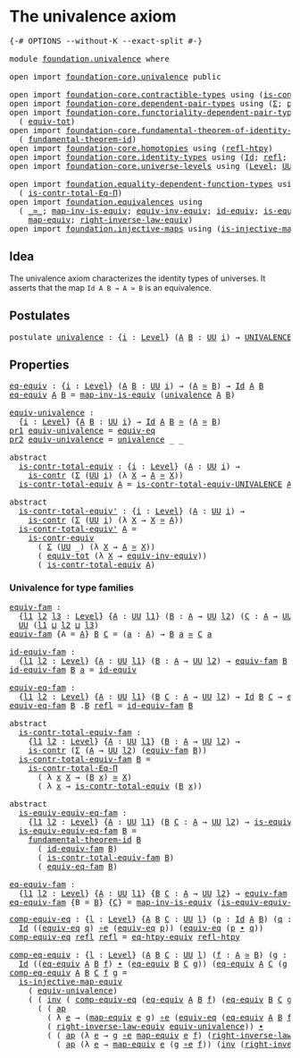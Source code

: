 # The univalence axiom

<pre class="Agda"><a id="33" class="Symbol">{-#</a> <a id="37" class="Keyword">OPTIONS</a> <a id="45" class="Pragma">--without-K</a> <a id="57" class="Pragma">--exact-split</a> <a id="71" class="Symbol">#-}</a>

<a id="76" class="Keyword">module</a> <a id="83" href="foundation.univalence.html" class="Module">foundation.univalence</a> <a id="105" class="Keyword">where</a>

<a id="112" class="Keyword">open</a> <a id="117" class="Keyword">import</a> <a id="124" href="foundation-core.univalence.html" class="Module">foundation-core.univalence</a> <a id="151" class="Keyword">public</a>

<a id="159" class="Keyword">open</a> <a id="164" class="Keyword">import</a> <a id="171" href="foundation-core.contractible-types.html" class="Module">foundation-core.contractible-types</a> <a id="206" class="Keyword">using</a> <a id="212" class="Symbol">(</a><a id="213" href="foundation-core.contractible-types.html#992" class="Function">is-contr</a><a id="221" class="Symbol">;</a> <a id="223" href="foundation-core.contractible-types.html#3297" class="Function">is-contr-equiv</a><a id="237" class="Symbol">)</a>
<a id="239" class="Keyword">open</a> <a id="244" class="Keyword">import</a> <a id="251" href="foundation-core.dependent-pair-types.html" class="Module">foundation-core.dependent-pair-types</a> <a id="288" class="Keyword">using</a> <a id="294" class="Symbol">(</a><a id="295" href="foundation-core.dependent-pair-types.html#502" class="Record">Σ</a><a id="296" class="Symbol">;</a> <a id="298" href="foundation-core.dependent-pair-types.html#575" class="InductiveConstructor">pair</a><a id="302" class="Symbol">;</a> <a id="304" href="foundation-core.dependent-pair-types.html#592" class="Field">pr1</a><a id="307" class="Symbol">;</a> <a id="309" href="foundation-core.dependent-pair-types.html#604" class="Field">pr2</a><a id="312" class="Symbol">)</a>
<a id="314" class="Keyword">open</a> <a id="319" class="Keyword">import</a> <a id="326" href="foundation-core.functoriality-dependent-pair-types.html" class="Module">foundation-core.functoriality-dependent-pair-types</a> <a id="377" class="Keyword">using</a>
  <a id="385" class="Symbol">(</a> <a id="387" href="foundation-core.functoriality-dependent-pair-types.html#6804" class="Function">equiv-tot</a><a id="396" class="Symbol">)</a>
<a id="398" class="Keyword">open</a> <a id="403" class="Keyword">import</a> <a id="410" href="foundation-core.fundamental-theorem-of-identity-types.html" class="Module">foundation-core.fundamental-theorem-of-identity-types</a> <a id="464" class="Keyword">using</a>
  <a id="472" class="Symbol">(</a> <a id="474" href="foundation-core.fundamental-theorem-of-identity-types.html#1888" class="Function">fundamental-theorem-id</a><a id="496" class="Symbol">)</a>
<a id="498" class="Keyword">open</a> <a id="503" class="Keyword">import</a> <a id="510" href="foundation-core.homotopies.html" class="Module">foundation-core.homotopies</a> <a id="537" class="Keyword">using</a> <a id="543" class="Symbol">(</a><a id="544" href="foundation-core.homotopies.html#710" class="Function">refl-htpy</a><a id="553" class="Symbol">)</a>
<a id="555" class="Keyword">open</a> <a id="560" class="Keyword">import</a> <a id="567" href="foundation-core.identity-types.html" class="Module">foundation-core.identity-types</a> <a id="598" class="Keyword">using</a> <a id="604" class="Symbol">(</a><a id="605" href="foundation-core.identity-types.html#641" class="Datatype">Id</a><a id="607" class="Symbol">;</a> <a id="609" href="foundation-core.identity-types.html#694" class="InductiveConstructor">refl</a><a id="613" class="Symbol">;</a> <a id="615" href="foundation-core.identity-types.html#1239" class="Function Operator">_∙_</a><a id="618" class="Symbol">;</a> <a id="620" href="foundation-core.identity-types.html#1552" class="Function">inv</a><a id="623" class="Symbol">;</a> <a id="625" href="foundation-core.identity-types.html#2853" class="Function">ap</a><a id="627" class="Symbol">)</a>
<a id="629" class="Keyword">open</a> <a id="634" class="Keyword">import</a> <a id="641" href="foundation-core.universe-levels.html" class="Module">foundation-core.universe-levels</a> <a id="673" class="Keyword">using</a> <a id="679" class="Symbol">(</a><a id="680" href="Agda.Primitive.html#597" class="Postulate">Level</a><a id="685" class="Symbol">;</a> <a id="687" href="foundation-core.universe-levels.html#222" class="Primitive">UU</a><a id="689" class="Symbol">;</a> <a id="691" href="Agda.Primitive.html#810" class="Primitive Operator">_⊔_</a><a id="694" class="Symbol">)</a>

<a id="697" class="Keyword">open</a> <a id="702" class="Keyword">import</a> <a id="709" href="foundation.equality-dependent-function-types.html" class="Module">foundation.equality-dependent-function-types</a> <a id="754" class="Keyword">using</a>
  <a id="762" class="Symbol">(</a> <a id="764" href="foundation.equality-dependent-function-types.html#1038" class="Function">is-contr-total-Eq-Π</a><a id="783" class="Symbol">)</a>
<a id="785" class="Keyword">open</a> <a id="790" class="Keyword">import</a> <a id="797" href="foundation.equivalences.html" class="Module">foundation.equivalences</a> <a id="821" class="Keyword">using</a>
  <a id="829" class="Symbol">(</a> <a id="831" href="foundation-core.equivalences.html#1607" class="Function Operator">_≃_</a><a id="834" class="Symbol">;</a> <a id="836" href="foundation-core.equivalences.html#4173" class="Function">map-inv-is-equiv</a><a id="852" class="Symbol">;</a> <a id="854" href="foundation.equivalences.html#16010" class="Function">equiv-inv-equiv</a><a id="869" class="Symbol">;</a> <a id="871" href="foundation-core.equivalences.html#2480" class="Function">id-equiv</a><a id="879" class="Symbol">;</a> <a id="881" href="foundation-core.equivalences.html#1542" class="Function">is-equiv</a><a id="889" class="Symbol">;</a> <a id="891" href="foundation-core.equivalences.html#7855" class="Function Operator">_∘e_</a><a id="895" class="Symbol">;</a> <a id="897" href="foundation.equivalences.html#13491" class="Function">eq-htpy-equiv</a><a id="910" class="Symbol">;</a>
    <a id="916" href="foundation-core.equivalences.html#1807" class="Function">map-equiv</a><a id="925" class="Symbol">;</a> <a id="927" href="foundation.equivalences.html#15445" class="Function">right-inverse-law-equiv</a><a id="950" class="Symbol">)</a>
<a id="952" class="Keyword">open</a> <a id="957" class="Keyword">import</a> <a id="964" href="foundation.injective-maps.html" class="Module">foundation.injective-maps</a> <a id="990" class="Keyword">using</a> <a id="996" class="Symbol">(</a><a id="997" href="foundation.injective-maps.html#3001" class="Function">is-injective-map-equiv</a><a id="1019" class="Symbol">)</a>
</pre>
## Idea

The univalence axiom characterizes the identity types of universes. It asserts that the map `Id A B → A ≃ B` is an equivalence.

## Postulates

<pre class="Agda"><a id="1187" class="Keyword">postulate</a> <a id="univalence"></a><a id="1197" href="foundation.univalence.html#1197" class="Postulate">univalence</a> <a id="1208" class="Symbol">:</a> <a id="1210" class="Symbol">{</a><a id="1211" href="foundation.univalence.html#1211" class="Bound">i</a> <a id="1213" class="Symbol">:</a> <a id="1215" href="Agda.Primitive.html#597" class="Postulate">Level</a><a id="1220" class="Symbol">}</a> <a id="1222" class="Symbol">(</a><a id="1223" href="foundation.univalence.html#1223" class="Bound">A</a> <a id="1225" href="foundation.univalence.html#1225" class="Bound">B</a> <a id="1227" class="Symbol">:</a> <a id="1229" href="foundation-core.universe-levels.html#222" class="Primitive">UU</a> <a id="1232" href="foundation.univalence.html#1211" class="Bound">i</a><a id="1233" class="Symbol">)</a> <a id="1235" class="Symbol">→</a> <a id="1237" href="foundation-core.univalence.html#920" class="Function">UNIVALENCE</a> <a id="1248" href="foundation.univalence.html#1223" class="Bound">A</a> <a id="1250" href="foundation.univalence.html#1225" class="Bound">B</a>
</pre>
## Properties

<pre class="Agda"><a id="eq-equiv"></a><a id="1280" href="foundation.univalence.html#1280" class="Function">eq-equiv</a> <a id="1289" class="Symbol">:</a> <a id="1291" class="Symbol">{</a><a id="1292" href="foundation.univalence.html#1292" class="Bound">i</a> <a id="1294" class="Symbol">:</a> <a id="1296" href="Agda.Primitive.html#597" class="Postulate">Level</a><a id="1301" class="Symbol">}</a> <a id="1303" class="Symbol">(</a><a id="1304" href="foundation.univalence.html#1304" class="Bound">A</a> <a id="1306" href="foundation.univalence.html#1306" class="Bound">B</a> <a id="1308" class="Symbol">:</a> <a id="1310" href="foundation-core.universe-levels.html#222" class="Primitive">UU</a> <a id="1313" href="foundation.univalence.html#1292" class="Bound">i</a><a id="1314" class="Symbol">)</a> <a id="1316" class="Symbol">→</a> <a id="1318" class="Symbol">(</a><a id="1319" href="foundation.univalence.html#1304" class="Bound">A</a> <a id="1321" href="foundation-core.equivalences.html#1607" class="Function Operator">≃</a> <a id="1323" href="foundation.univalence.html#1306" class="Bound">B</a><a id="1324" class="Symbol">)</a> <a id="1326" class="Symbol">→</a> <a id="1328" href="foundation-core.identity-types.html#641" class="Datatype">Id</a> <a id="1331" href="foundation.univalence.html#1304" class="Bound">A</a> <a id="1333" href="foundation.univalence.html#1306" class="Bound">B</a>
<a id="1335" href="foundation.univalence.html#1280" class="Function">eq-equiv</a> <a id="1344" href="foundation.univalence.html#1344" class="Bound">A</a> <a id="1346" href="foundation.univalence.html#1346" class="Bound">B</a> <a id="1348" class="Symbol">=</a> <a id="1350" href="foundation-core.equivalences.html#4173" class="Function">map-inv-is-equiv</a> <a id="1367" class="Symbol">(</a><a id="1368" href="foundation.univalence.html#1197" class="Postulate">univalence</a> <a id="1379" href="foundation.univalence.html#1344" class="Bound">A</a> <a id="1381" href="foundation.univalence.html#1346" class="Bound">B</a><a id="1382" class="Symbol">)</a>

<a id="equiv-univalence"></a><a id="1385" href="foundation.univalence.html#1385" class="Function">equiv-univalence</a> <a id="1402" class="Symbol">:</a>
  <a id="1406" class="Symbol">{</a><a id="1407" href="foundation.univalence.html#1407" class="Bound">i</a> <a id="1409" class="Symbol">:</a> <a id="1411" href="Agda.Primitive.html#597" class="Postulate">Level</a><a id="1416" class="Symbol">}</a> <a id="1418" class="Symbol">{</a><a id="1419" href="foundation.univalence.html#1419" class="Bound">A</a> <a id="1421" href="foundation.univalence.html#1421" class="Bound">B</a> <a id="1423" class="Symbol">:</a> <a id="1425" href="foundation-core.universe-levels.html#222" class="Primitive">UU</a> <a id="1428" href="foundation.univalence.html#1407" class="Bound">i</a><a id="1429" class="Symbol">}</a> <a id="1431" class="Symbol">→</a> <a id="1433" href="foundation-core.identity-types.html#641" class="Datatype">Id</a> <a id="1436" href="foundation.univalence.html#1419" class="Bound">A</a> <a id="1438" href="foundation.univalence.html#1421" class="Bound">B</a> <a id="1440" href="foundation-core.equivalences.html#1607" class="Function Operator">≃</a> <a id="1442" class="Symbol">(</a><a id="1443" href="foundation.univalence.html#1419" class="Bound">A</a> <a id="1445" href="foundation-core.equivalences.html#1607" class="Function Operator">≃</a> <a id="1447" href="foundation.univalence.html#1421" class="Bound">B</a><a id="1448" class="Symbol">)</a>
<a id="1450" href="foundation-core.dependent-pair-types.html#592" class="Field">pr1</a> <a id="1454" href="foundation.univalence.html#1385" class="Function">equiv-univalence</a> <a id="1471" class="Symbol">=</a> <a id="1473" href="foundation-core.univalence.html#832" class="Function">equiv-eq</a>
<a id="1482" href="foundation-core.dependent-pair-types.html#604" class="Field">pr2</a> <a id="1486" href="foundation.univalence.html#1385" class="Function">equiv-univalence</a> <a id="1503" class="Symbol">=</a> <a id="1505" href="foundation.univalence.html#1197" class="Postulate">univalence</a> <a id="1516" class="Symbol">_</a> <a id="1518" class="Symbol">_</a>

<a id="1521" class="Keyword">abstract</a>
  <a id="is-contr-total-equiv"></a><a id="1532" href="foundation.univalence.html#1532" class="Function">is-contr-total-equiv</a> <a id="1553" class="Symbol">:</a> <a id="1555" class="Symbol">{</a><a id="1556" href="foundation.univalence.html#1556" class="Bound">i</a> <a id="1558" class="Symbol">:</a> <a id="1560" href="Agda.Primitive.html#597" class="Postulate">Level</a><a id="1565" class="Symbol">}</a> <a id="1567" class="Symbol">(</a><a id="1568" href="foundation.univalence.html#1568" class="Bound">A</a> <a id="1570" class="Symbol">:</a> <a id="1572" href="foundation-core.universe-levels.html#222" class="Primitive">UU</a> <a id="1575" href="foundation.univalence.html#1556" class="Bound">i</a><a id="1576" class="Symbol">)</a> <a id="1578" class="Symbol">→</a>
    <a id="1584" href="foundation-core.contractible-types.html#992" class="Function">is-contr</a> <a id="1593" class="Symbol">(</a><a id="1594" href="foundation-core.dependent-pair-types.html#502" class="Record">Σ</a> <a id="1596" class="Symbol">(</a><a id="1597" href="foundation-core.universe-levels.html#222" class="Primitive">UU</a> <a id="1600" href="foundation.univalence.html#1556" class="Bound">i</a><a id="1601" class="Symbol">)</a> <a id="1603" class="Symbol">(λ</a> <a id="1606" href="foundation.univalence.html#1606" class="Bound">X</a> <a id="1608" class="Symbol">→</a> <a id="1610" href="foundation.univalence.html#1568" class="Bound">A</a> <a id="1612" href="foundation-core.equivalences.html#1607" class="Function Operator">≃</a> <a id="1614" href="foundation.univalence.html#1606" class="Bound">X</a><a id="1615" class="Symbol">))</a>
  <a id="1620" href="foundation.univalence.html#1532" class="Function">is-contr-total-equiv</a> <a id="1641" href="foundation.univalence.html#1641" class="Bound">A</a> <a id="1643" class="Symbol">=</a> <a id="1645" href="foundation-core.univalence.html#1151" class="Function">is-contr-total-equiv-UNIVALENCE</a> <a id="1677" href="foundation.univalence.html#1641" class="Bound">A</a> <a id="1679" class="Symbol">(</a><a id="1680" href="foundation.univalence.html#1197" class="Postulate">univalence</a> <a id="1691" href="foundation.univalence.html#1641" class="Bound">A</a><a id="1692" class="Symbol">)</a>

<a id="1695" class="Keyword">abstract</a>
  <a id="is-contr-total-equiv&#39;"></a><a id="1706" href="foundation.univalence.html#1706" class="Function">is-contr-total-equiv&#39;</a> <a id="1728" class="Symbol">:</a> <a id="1730" class="Symbol">{</a><a id="1731" href="foundation.univalence.html#1731" class="Bound">i</a> <a id="1733" class="Symbol">:</a> <a id="1735" href="Agda.Primitive.html#597" class="Postulate">Level</a><a id="1740" class="Symbol">}</a> <a id="1742" class="Symbol">(</a><a id="1743" href="foundation.univalence.html#1743" class="Bound">A</a> <a id="1745" class="Symbol">:</a> <a id="1747" href="foundation-core.universe-levels.html#222" class="Primitive">UU</a> <a id="1750" href="foundation.univalence.html#1731" class="Bound">i</a><a id="1751" class="Symbol">)</a> <a id="1753" class="Symbol">→</a>
    <a id="1759" href="foundation-core.contractible-types.html#992" class="Function">is-contr</a> <a id="1768" class="Symbol">(</a><a id="1769" href="foundation-core.dependent-pair-types.html#502" class="Record">Σ</a> <a id="1771" class="Symbol">(</a><a id="1772" href="foundation-core.universe-levels.html#222" class="Primitive">UU</a> <a id="1775" href="foundation.univalence.html#1731" class="Bound">i</a><a id="1776" class="Symbol">)</a> <a id="1778" class="Symbol">(λ</a> <a id="1781" href="foundation.univalence.html#1781" class="Bound">X</a> <a id="1783" class="Symbol">→</a> <a id="1785" href="foundation.univalence.html#1781" class="Bound">X</a> <a id="1787" href="foundation-core.equivalences.html#1607" class="Function Operator">≃</a> <a id="1789" href="foundation.univalence.html#1743" class="Bound">A</a><a id="1790" class="Symbol">))</a>
  <a id="1795" href="foundation.univalence.html#1706" class="Function">is-contr-total-equiv&#39;</a> <a id="1817" href="foundation.univalence.html#1817" class="Bound">A</a> <a id="1819" class="Symbol">=</a>
    <a id="1825" href="foundation-core.contractible-types.html#3297" class="Function">is-contr-equiv</a>
      <a id="1846" class="Symbol">(</a> <a id="1848" href="foundation-core.dependent-pair-types.html#502" class="Record">Σ</a> <a id="1850" class="Symbol">(</a><a id="1851" href="foundation-core.universe-levels.html#222" class="Primitive">UU</a> <a id="1854" class="Symbol">_)</a> <a id="1857" class="Symbol">(λ</a> <a id="1860" href="foundation.univalence.html#1860" class="Bound">X</a> <a id="1862" class="Symbol">→</a> <a id="1864" href="foundation.univalence.html#1817" class="Bound">A</a> <a id="1866" href="foundation-core.equivalences.html#1607" class="Function Operator">≃</a> <a id="1868" href="foundation.univalence.html#1860" class="Bound">X</a><a id="1869" class="Symbol">))</a>
      <a id="1878" class="Symbol">(</a> <a id="1880" href="foundation-core.functoriality-dependent-pair-types.html#6804" class="Function">equiv-tot</a> <a id="1890" class="Symbol">(λ</a> <a id="1893" href="foundation.univalence.html#1893" class="Bound">X</a> <a id="1895" class="Symbol">→</a> <a id="1897" href="foundation.equivalences.html#16010" class="Function">equiv-inv-equiv</a><a id="1912" class="Symbol">))</a>
      <a id="1921" class="Symbol">(</a> <a id="1923" href="foundation.univalence.html#1532" class="Function">is-contr-total-equiv</a> <a id="1944" href="foundation.univalence.html#1817" class="Bound">A</a><a id="1945" class="Symbol">)</a>
</pre>
### Univalence for type families

<pre class="Agda"><a id="equiv-fam"></a><a id="1994" href="foundation.univalence.html#1994" class="Function">equiv-fam</a> <a id="2004" class="Symbol">:</a>
  <a id="2008" class="Symbol">{</a><a id="2009" href="foundation.univalence.html#2009" class="Bound">l1</a> <a id="2012" href="foundation.univalence.html#2012" class="Bound">l2</a> <a id="2015" href="foundation.univalence.html#2015" class="Bound">l3</a> <a id="2018" class="Symbol">:</a> <a id="2020" href="Agda.Primitive.html#597" class="Postulate">Level</a><a id="2025" class="Symbol">}</a> <a id="2027" class="Symbol">{</a><a id="2028" href="foundation.univalence.html#2028" class="Bound">A</a> <a id="2030" class="Symbol">:</a> <a id="2032" href="foundation-core.universe-levels.html#222" class="Primitive">UU</a> <a id="2035" href="foundation.univalence.html#2009" class="Bound">l1</a><a id="2037" class="Symbol">}</a> <a id="2039" class="Symbol">(</a><a id="2040" href="foundation.univalence.html#2040" class="Bound">B</a> <a id="2042" class="Symbol">:</a> <a id="2044" href="foundation.univalence.html#2028" class="Bound">A</a> <a id="2046" class="Symbol">→</a> <a id="2048" href="foundation-core.universe-levels.html#222" class="Primitive">UU</a> <a id="2051" href="foundation.univalence.html#2012" class="Bound">l2</a><a id="2053" class="Symbol">)</a> <a id="2055" class="Symbol">(</a><a id="2056" href="foundation.univalence.html#2056" class="Bound">C</a> <a id="2058" class="Symbol">:</a> <a id="2060" href="foundation.univalence.html#2028" class="Bound">A</a> <a id="2062" class="Symbol">→</a> <a id="2064" href="foundation-core.universe-levels.html#222" class="Primitive">UU</a> <a id="2067" href="foundation.univalence.html#2015" class="Bound">l3</a><a id="2069" class="Symbol">)</a> <a id="2071" class="Symbol">→</a>
  <a id="2075" href="foundation-core.universe-levels.html#222" class="Primitive">UU</a> <a id="2078" class="Symbol">(</a><a id="2079" href="foundation.univalence.html#2009" class="Bound">l1</a> <a id="2082" href="Agda.Primitive.html#810" class="Primitive Operator">⊔</a> <a id="2084" href="foundation.univalence.html#2012" class="Bound">l2</a> <a id="2087" href="Agda.Primitive.html#810" class="Primitive Operator">⊔</a> <a id="2089" href="foundation.univalence.html#2015" class="Bound">l3</a><a id="2091" class="Symbol">)</a>
<a id="2093" href="foundation.univalence.html#1994" class="Function">equiv-fam</a> <a id="2103" class="Symbol">{</a><a id="2104" class="Argument">A</a> <a id="2106" class="Symbol">=</a> <a id="2108" href="foundation.univalence.html#2108" class="Bound">A</a><a id="2109" class="Symbol">}</a> <a id="2111" href="foundation.univalence.html#2111" class="Bound">B</a> <a id="2113" href="foundation.univalence.html#2113" class="Bound">C</a> <a id="2115" class="Symbol">=</a> <a id="2117" class="Symbol">(</a><a id="2118" href="foundation.univalence.html#2118" class="Bound">a</a> <a id="2120" class="Symbol">:</a> <a id="2122" href="foundation.univalence.html#2108" class="Bound">A</a><a id="2123" class="Symbol">)</a> <a id="2125" class="Symbol">→</a> <a id="2127" href="foundation.univalence.html#2111" class="Bound">B</a> <a id="2129" href="foundation.univalence.html#2118" class="Bound">a</a> <a id="2131" href="foundation-core.equivalences.html#1607" class="Function Operator">≃</a> <a id="2133" href="foundation.univalence.html#2113" class="Bound">C</a> <a id="2135" href="foundation.univalence.html#2118" class="Bound">a</a>

<a id="id-equiv-fam"></a><a id="2138" href="foundation.univalence.html#2138" class="Function">id-equiv-fam</a> <a id="2151" class="Symbol">:</a>
  <a id="2155" class="Symbol">{</a><a id="2156" href="foundation.univalence.html#2156" class="Bound">l1</a> <a id="2159" href="foundation.univalence.html#2159" class="Bound">l2</a> <a id="2162" class="Symbol">:</a> <a id="2164" href="Agda.Primitive.html#597" class="Postulate">Level</a><a id="2169" class="Symbol">}</a> <a id="2171" class="Symbol">{</a><a id="2172" href="foundation.univalence.html#2172" class="Bound">A</a> <a id="2174" class="Symbol">:</a> <a id="2176" href="foundation-core.universe-levels.html#222" class="Primitive">UU</a> <a id="2179" href="foundation.univalence.html#2156" class="Bound">l1</a><a id="2181" class="Symbol">}</a> <a id="2183" class="Symbol">(</a><a id="2184" href="foundation.univalence.html#2184" class="Bound">B</a> <a id="2186" class="Symbol">:</a> <a id="2188" href="foundation.univalence.html#2172" class="Bound">A</a> <a id="2190" class="Symbol">→</a> <a id="2192" href="foundation-core.universe-levels.html#222" class="Primitive">UU</a> <a id="2195" href="foundation.univalence.html#2159" class="Bound">l2</a><a id="2197" class="Symbol">)</a> <a id="2199" class="Symbol">→</a> <a id="2201" href="foundation.univalence.html#1994" class="Function">equiv-fam</a> <a id="2211" href="foundation.univalence.html#2184" class="Bound">B</a> <a id="2213" href="foundation.univalence.html#2184" class="Bound">B</a>
<a id="2215" href="foundation.univalence.html#2138" class="Function">id-equiv-fam</a> <a id="2228" href="foundation.univalence.html#2228" class="Bound">B</a> <a id="2230" href="foundation.univalence.html#2230" class="Bound">a</a> <a id="2232" class="Symbol">=</a> <a id="2234" href="foundation-core.equivalences.html#2480" class="Function">id-equiv</a>

<a id="equiv-eq-fam"></a><a id="2244" href="foundation.univalence.html#2244" class="Function">equiv-eq-fam</a> <a id="2257" class="Symbol">:</a>
  <a id="2261" class="Symbol">{</a><a id="2262" href="foundation.univalence.html#2262" class="Bound">l1</a> <a id="2265" href="foundation.univalence.html#2265" class="Bound">l2</a> <a id="2268" class="Symbol">:</a> <a id="2270" href="Agda.Primitive.html#597" class="Postulate">Level</a><a id="2275" class="Symbol">}</a> <a id="2277" class="Symbol">{</a><a id="2278" href="foundation.univalence.html#2278" class="Bound">A</a> <a id="2280" class="Symbol">:</a> <a id="2282" href="foundation-core.universe-levels.html#222" class="Primitive">UU</a> <a id="2285" href="foundation.univalence.html#2262" class="Bound">l1</a><a id="2287" class="Symbol">}</a> <a id="2289" class="Symbol">(</a><a id="2290" href="foundation.univalence.html#2290" class="Bound">B</a> <a id="2292" href="foundation.univalence.html#2292" class="Bound">C</a> <a id="2294" class="Symbol">:</a> <a id="2296" href="foundation.univalence.html#2278" class="Bound">A</a> <a id="2298" class="Symbol">→</a> <a id="2300" href="foundation-core.universe-levels.html#222" class="Primitive">UU</a> <a id="2303" href="foundation.univalence.html#2265" class="Bound">l2</a><a id="2305" class="Symbol">)</a> <a id="2307" class="Symbol">→</a> <a id="2309" href="foundation-core.identity-types.html#641" class="Datatype">Id</a> <a id="2312" href="foundation.univalence.html#2290" class="Bound">B</a> <a id="2314" href="foundation.univalence.html#2292" class="Bound">C</a> <a id="2316" class="Symbol">→</a> <a id="2318" href="foundation.univalence.html#1994" class="Function">equiv-fam</a> <a id="2328" href="foundation.univalence.html#2290" class="Bound">B</a> <a id="2330" href="foundation.univalence.html#2292" class="Bound">C</a>
<a id="2332" href="foundation.univalence.html#2244" class="Function">equiv-eq-fam</a> <a id="2345" href="foundation.univalence.html#2345" class="Bound">B</a> <a id="2347" class="DottedPattern Symbol">.</a><a id="2348" href="foundation.univalence.html#2345" class="DottedPattern Bound">B</a> <a id="2350" href="foundation-core.identity-types.html#694" class="InductiveConstructor">refl</a> <a id="2355" class="Symbol">=</a> <a id="2357" href="foundation.univalence.html#2138" class="Function">id-equiv-fam</a> <a id="2370" href="foundation.univalence.html#2345" class="Bound">B</a>

<a id="2373" class="Keyword">abstract</a>
  <a id="is-contr-total-equiv-fam"></a><a id="2384" href="foundation.univalence.html#2384" class="Function">is-contr-total-equiv-fam</a> <a id="2409" class="Symbol">:</a>
    <a id="2415" class="Symbol">{</a><a id="2416" href="foundation.univalence.html#2416" class="Bound">l1</a> <a id="2419" href="foundation.univalence.html#2419" class="Bound">l2</a> <a id="2422" class="Symbol">:</a> <a id="2424" href="Agda.Primitive.html#597" class="Postulate">Level</a><a id="2429" class="Symbol">}</a> <a id="2431" class="Symbol">{</a><a id="2432" href="foundation.univalence.html#2432" class="Bound">A</a> <a id="2434" class="Symbol">:</a> <a id="2436" href="foundation-core.universe-levels.html#222" class="Primitive">UU</a> <a id="2439" href="foundation.univalence.html#2416" class="Bound">l1</a><a id="2441" class="Symbol">}</a> <a id="2443" class="Symbol">(</a><a id="2444" href="foundation.univalence.html#2444" class="Bound">B</a> <a id="2446" class="Symbol">:</a> <a id="2448" href="foundation.univalence.html#2432" class="Bound">A</a> <a id="2450" class="Symbol">→</a> <a id="2452" href="foundation-core.universe-levels.html#222" class="Primitive">UU</a> <a id="2455" href="foundation.univalence.html#2419" class="Bound">l2</a><a id="2457" class="Symbol">)</a> <a id="2459" class="Symbol">→</a>
    <a id="2465" href="foundation-core.contractible-types.html#992" class="Function">is-contr</a> <a id="2474" class="Symbol">(</a><a id="2475" href="foundation-core.dependent-pair-types.html#502" class="Record">Σ</a> <a id="2477" class="Symbol">(</a><a id="2478" href="foundation.univalence.html#2432" class="Bound">A</a> <a id="2480" class="Symbol">→</a> <a id="2482" href="foundation-core.universe-levels.html#222" class="Primitive">UU</a> <a id="2485" href="foundation.univalence.html#2419" class="Bound">l2</a><a id="2487" class="Symbol">)</a> <a id="2489" class="Symbol">(</a><a id="2490" href="foundation.univalence.html#1994" class="Function">equiv-fam</a> <a id="2500" href="foundation.univalence.html#2444" class="Bound">B</a><a id="2501" class="Symbol">))</a>
  <a id="2506" href="foundation.univalence.html#2384" class="Function">is-contr-total-equiv-fam</a> <a id="2531" href="foundation.univalence.html#2531" class="Bound">B</a> <a id="2533" class="Symbol">=</a>
    <a id="2539" href="foundation.equality-dependent-function-types.html#1038" class="Function">is-contr-total-Eq-Π</a>
      <a id="2565" class="Symbol">(</a> <a id="2567" class="Symbol">λ</a> <a id="2569" href="foundation.univalence.html#2569" class="Bound">x</a> <a id="2571" href="foundation.univalence.html#2571" class="Bound">X</a> <a id="2573" class="Symbol">→</a> <a id="2575" class="Symbol">(</a><a id="2576" href="foundation.univalence.html#2531" class="Bound">B</a> <a id="2578" href="foundation.univalence.html#2569" class="Bound">x</a><a id="2579" class="Symbol">)</a> <a id="2581" href="foundation-core.equivalences.html#1607" class="Function Operator">≃</a> <a id="2583" href="foundation.univalence.html#2571" class="Bound">X</a><a id="2584" class="Symbol">)</a>
      <a id="2592" class="Symbol">(</a> <a id="2594" class="Symbol">λ</a> <a id="2596" href="foundation.univalence.html#2596" class="Bound">x</a> <a id="2598" class="Symbol">→</a> <a id="2600" href="foundation.univalence.html#1532" class="Function">is-contr-total-equiv</a> <a id="2621" class="Symbol">(</a><a id="2622" href="foundation.univalence.html#2531" class="Bound">B</a> <a id="2624" href="foundation.univalence.html#2596" class="Bound">x</a><a id="2625" class="Symbol">))</a>

<a id="2629" class="Keyword">abstract</a>
  <a id="is-equiv-equiv-eq-fam"></a><a id="2640" href="foundation.univalence.html#2640" class="Function">is-equiv-equiv-eq-fam</a> <a id="2662" class="Symbol">:</a>
    <a id="2668" class="Symbol">{</a><a id="2669" href="foundation.univalence.html#2669" class="Bound">l1</a> <a id="2672" href="foundation.univalence.html#2672" class="Bound">l2</a> <a id="2675" class="Symbol">:</a> <a id="2677" href="Agda.Primitive.html#597" class="Postulate">Level</a><a id="2682" class="Symbol">}</a> <a id="2684" class="Symbol">{</a><a id="2685" href="foundation.univalence.html#2685" class="Bound">A</a> <a id="2687" class="Symbol">:</a> <a id="2689" href="foundation-core.universe-levels.html#222" class="Primitive">UU</a> <a id="2692" href="foundation.univalence.html#2669" class="Bound">l1</a><a id="2694" class="Symbol">}</a> <a id="2696" class="Symbol">(</a><a id="2697" href="foundation.univalence.html#2697" class="Bound">B</a> <a id="2699" href="foundation.univalence.html#2699" class="Bound">C</a> <a id="2701" class="Symbol">:</a> <a id="2703" href="foundation.univalence.html#2685" class="Bound">A</a> <a id="2705" class="Symbol">→</a> <a id="2707" href="foundation-core.universe-levels.html#222" class="Primitive">UU</a> <a id="2710" href="foundation.univalence.html#2672" class="Bound">l2</a><a id="2712" class="Symbol">)</a> <a id="2714" class="Symbol">→</a> <a id="2716" href="foundation-core.equivalences.html#1542" class="Function">is-equiv</a> <a id="2725" class="Symbol">(</a><a id="2726" href="foundation.univalence.html#2244" class="Function">equiv-eq-fam</a> <a id="2739" href="foundation.univalence.html#2697" class="Bound">B</a> <a id="2741" href="foundation.univalence.html#2699" class="Bound">C</a><a id="2742" class="Symbol">)</a>
  <a id="2746" href="foundation.univalence.html#2640" class="Function">is-equiv-equiv-eq-fam</a> <a id="2768" href="foundation.univalence.html#2768" class="Bound">B</a> <a id="2770" class="Symbol">=</a>
    <a id="2776" href="foundation-core.fundamental-theorem-of-identity-types.html#1888" class="Function">fundamental-theorem-id</a> <a id="2799" href="foundation.univalence.html#2768" class="Bound">B</a>
      <a id="2807" class="Symbol">(</a> <a id="2809" href="foundation.univalence.html#2138" class="Function">id-equiv-fam</a> <a id="2822" href="foundation.univalence.html#2768" class="Bound">B</a><a id="2823" class="Symbol">)</a>
      <a id="2831" class="Symbol">(</a> <a id="2833" href="foundation.univalence.html#2384" class="Function">is-contr-total-equiv-fam</a> <a id="2858" href="foundation.univalence.html#2768" class="Bound">B</a><a id="2859" class="Symbol">)</a>
      <a id="2867" class="Symbol">(</a> <a id="2869" href="foundation.univalence.html#2244" class="Function">equiv-eq-fam</a> <a id="2882" href="foundation.univalence.html#2768" class="Bound">B</a><a id="2883" class="Symbol">)</a>

<a id="eq-equiv-fam"></a><a id="2886" href="foundation.univalence.html#2886" class="Function">eq-equiv-fam</a> <a id="2899" class="Symbol">:</a>
  <a id="2903" class="Symbol">{</a><a id="2904" href="foundation.univalence.html#2904" class="Bound">l1</a> <a id="2907" href="foundation.univalence.html#2907" class="Bound">l2</a> <a id="2910" class="Symbol">:</a> <a id="2912" href="Agda.Primitive.html#597" class="Postulate">Level</a><a id="2917" class="Symbol">}</a> <a id="2919" class="Symbol">{</a><a id="2920" href="foundation.univalence.html#2920" class="Bound">A</a> <a id="2922" class="Symbol">:</a> <a id="2924" href="foundation-core.universe-levels.html#222" class="Primitive">UU</a> <a id="2927" href="foundation.univalence.html#2904" class="Bound">l1</a><a id="2929" class="Symbol">}</a> <a id="2931" class="Symbol">{</a><a id="2932" href="foundation.univalence.html#2932" class="Bound">B</a> <a id="2934" href="foundation.univalence.html#2934" class="Bound">C</a> <a id="2936" class="Symbol">:</a> <a id="2938" href="foundation.univalence.html#2920" class="Bound">A</a> <a id="2940" class="Symbol">→</a> <a id="2942" href="foundation-core.universe-levels.html#222" class="Primitive">UU</a> <a id="2945" href="foundation.univalence.html#2907" class="Bound">l2</a><a id="2947" class="Symbol">}</a> <a id="2949" class="Symbol">→</a> <a id="2951" href="foundation.univalence.html#1994" class="Function">equiv-fam</a> <a id="2961" href="foundation.univalence.html#2932" class="Bound">B</a> <a id="2963" href="foundation.univalence.html#2934" class="Bound">C</a> <a id="2965" class="Symbol">→</a> <a id="2967" href="foundation-core.identity-types.html#641" class="Datatype">Id</a> <a id="2970" href="foundation.univalence.html#2932" class="Bound">B</a> <a id="2972" href="foundation.univalence.html#2934" class="Bound">C</a>
<a id="2974" href="foundation.univalence.html#2886" class="Function">eq-equiv-fam</a> <a id="2987" class="Symbol">{</a><a id="2988" class="Argument">B</a> <a id="2990" class="Symbol">=</a> <a id="2992" href="foundation.univalence.html#2992" class="Bound">B</a><a id="2993" class="Symbol">}</a> <a id="2995" class="Symbol">{</a><a id="2996" href="foundation.univalence.html#2996" class="Bound">C</a><a id="2997" class="Symbol">}</a> <a id="2999" class="Symbol">=</a> <a id="3001" href="foundation-core.equivalences.html#4173" class="Function">map-inv-is-equiv</a> <a id="3018" class="Symbol">(</a><a id="3019" href="foundation.univalence.html#2640" class="Function">is-equiv-equiv-eq-fam</a> <a id="3041" href="foundation.univalence.html#2992" class="Bound">B</a> <a id="3043" href="foundation.univalence.html#2996" class="Bound">C</a><a id="3044" class="Symbol">)</a>
</pre>
<pre class="Agda"><a id="comp-equiv-eq"></a><a id="3059" href="foundation.univalence.html#3059" class="Function">comp-equiv-eq</a> <a id="3073" class="Symbol">:</a> <a id="3075" class="Symbol">{</a><a id="3076" href="foundation.univalence.html#3076" class="Bound">l</a> <a id="3078" class="Symbol">:</a> <a id="3080" href="Agda.Primitive.html#597" class="Postulate">Level</a><a id="3085" class="Symbol">}</a> <a id="3087" class="Symbol">{</a><a id="3088" href="foundation.univalence.html#3088" class="Bound">A</a> <a id="3090" href="foundation.univalence.html#3090" class="Bound">B</a> <a id="3092" href="foundation.univalence.html#3092" class="Bound">C</a> <a id="3094" class="Symbol">:</a> <a id="3096" href="foundation-core.universe-levels.html#222" class="Primitive">UU</a> <a id="3099" href="foundation.univalence.html#3076" class="Bound">l</a><a id="3100" class="Symbol">}</a> <a id="3102" class="Symbol">(</a><a id="3103" href="foundation.univalence.html#3103" class="Bound">p</a> <a id="3105" class="Symbol">:</a> <a id="3107" href="foundation-core.identity-types.html#641" class="Datatype">Id</a> <a id="3110" href="foundation.univalence.html#3088" class="Bound">A</a> <a id="3112" href="foundation.univalence.html#3090" class="Bound">B</a><a id="3113" class="Symbol">)</a> <a id="3115" class="Symbol">(</a><a id="3116" href="foundation.univalence.html#3116" class="Bound">q</a> <a id="3118" class="Symbol">:</a> <a id="3120" href="foundation-core.identity-types.html#641" class="Datatype">Id</a> <a id="3123" href="foundation.univalence.html#3090" class="Bound">B</a> <a id="3125" href="foundation.univalence.html#3092" class="Bound">C</a><a id="3126" class="Symbol">)</a> <a id="3128" class="Symbol">→</a>
  <a id="3132" href="foundation-core.identity-types.html#641" class="Datatype">Id</a> <a id="3135" class="Symbol">((</a><a id="3137" href="foundation-core.univalence.html#832" class="Function">equiv-eq</a> <a id="3146" href="foundation.univalence.html#3116" class="Bound">q</a><a id="3147" class="Symbol">)</a> <a id="3149" href="foundation-core.equivalences.html#7855" class="Function Operator">∘e</a> <a id="3152" class="Symbol">(</a><a id="3153" href="foundation-core.univalence.html#832" class="Function">equiv-eq</a> <a id="3162" href="foundation.univalence.html#3103" class="Bound">p</a><a id="3163" class="Symbol">))</a> <a id="3166" class="Symbol">(</a><a id="3167" href="foundation-core.univalence.html#832" class="Function">equiv-eq</a> <a id="3176" class="Symbol">(</a><a id="3177" href="foundation.univalence.html#3103" class="Bound">p</a> <a id="3179" href="foundation-core.identity-types.html#1239" class="Function Operator">∙</a> <a id="3181" href="foundation.univalence.html#3116" class="Bound">q</a><a id="3182" class="Symbol">))</a> 
<a id="3186" href="foundation.univalence.html#3059" class="Function">comp-equiv-eq</a> <a id="3200" href="foundation-core.identity-types.html#694" class="InductiveConstructor">refl</a> <a id="3205" href="foundation-core.identity-types.html#694" class="InductiveConstructor">refl</a> <a id="3210" class="Symbol">=</a> <a id="3212" href="foundation.equivalences.html#13491" class="Function">eq-htpy-equiv</a> <a id="3226" href="foundation-core.homotopies.html#710" class="Function">refl-htpy</a>

<a id="comp-eq-equiv"></a><a id="3237" href="foundation.univalence.html#3237" class="Function">comp-eq-equiv</a> <a id="3251" class="Symbol">:</a> <a id="3253" class="Symbol">{</a><a id="3254" href="foundation.univalence.html#3254" class="Bound">l</a> <a id="3256" class="Symbol">:</a> <a id="3258" href="Agda.Primitive.html#597" class="Postulate">Level</a><a id="3263" class="Symbol">}</a> <a id="3265" class="Symbol">(</a><a id="3266" href="foundation.univalence.html#3266" class="Bound">A</a> <a id="3268" href="foundation.univalence.html#3268" class="Bound">B</a> <a id="3270" href="foundation.univalence.html#3270" class="Bound">C</a> <a id="3272" class="Symbol">:</a> <a id="3274" href="foundation-core.universe-levels.html#222" class="Primitive">UU</a> <a id="3277" href="foundation.univalence.html#3254" class="Bound">l</a><a id="3278" class="Symbol">)</a> <a id="3280" class="Symbol">(</a><a id="3281" href="foundation.univalence.html#3281" class="Bound">f</a> <a id="3283" class="Symbol">:</a> <a id="3285" href="foundation.univalence.html#3266" class="Bound">A</a> <a id="3287" href="foundation-core.equivalences.html#1607" class="Function Operator">≃</a> <a id="3289" href="foundation.univalence.html#3268" class="Bound">B</a><a id="3290" class="Symbol">)</a> <a id="3292" class="Symbol">(</a><a id="3293" href="foundation.univalence.html#3293" class="Bound">g</a> <a id="3295" class="Symbol">:</a> <a id="3297" href="foundation.univalence.html#3268" class="Bound">B</a> <a id="3299" href="foundation-core.equivalences.html#1607" class="Function Operator">≃</a> <a id="3301" href="foundation.univalence.html#3270" class="Bound">C</a><a id="3302" class="Symbol">)</a> <a id="3304" class="Symbol">→</a>
  <a id="3308" href="foundation-core.identity-types.html#641" class="Datatype">Id</a> <a id="3311" class="Symbol">((</a><a id="3313" href="foundation.univalence.html#1280" class="Function">eq-equiv</a> <a id="3322" href="foundation.univalence.html#3266" class="Bound">A</a> <a id="3324" href="foundation.univalence.html#3268" class="Bound">B</a> <a id="3326" href="foundation.univalence.html#3281" class="Bound">f</a><a id="3327" class="Symbol">)</a> <a id="3329" href="foundation-core.identity-types.html#1239" class="Function Operator">∙</a> <a id="3331" class="Symbol">(</a><a id="3332" href="foundation.univalence.html#1280" class="Function">eq-equiv</a> <a id="3341" href="foundation.univalence.html#3268" class="Bound">B</a> <a id="3343" href="foundation.univalence.html#3270" class="Bound">C</a> <a id="3345" href="foundation.univalence.html#3293" class="Bound">g</a><a id="3346" class="Symbol">))</a> <a id="3349" class="Symbol">(</a><a id="3350" href="foundation.univalence.html#1280" class="Function">eq-equiv</a> <a id="3359" href="foundation.univalence.html#3266" class="Bound">A</a> <a id="3361" href="foundation.univalence.html#3270" class="Bound">C</a> <a id="3363" class="Symbol">(</a><a id="3364" href="foundation.univalence.html#3293" class="Bound">g</a> <a id="3366" href="foundation-core.equivalences.html#7855" class="Function Operator">∘e</a> <a id="3369" href="foundation.univalence.html#3281" class="Bound">f</a><a id="3370" class="Symbol">))</a>
<a id="3373" href="foundation.univalence.html#3237" class="Function">comp-eq-equiv</a> <a id="3387" href="foundation.univalence.html#3387" class="Bound">A</a> <a id="3389" href="foundation.univalence.html#3389" class="Bound">B</a> <a id="3391" href="foundation.univalence.html#3391" class="Bound">C</a> <a id="3393" href="foundation.univalence.html#3393" class="Bound">f</a> <a id="3395" href="foundation.univalence.html#3395" class="Bound">g</a> <a id="3397" class="Symbol">=</a>
  <a id="3401" href="foundation.injective-maps.html#3001" class="Function">is-injective-map-equiv</a>
    <a id="3428" class="Symbol">(</a> <a id="3430" href="foundation.univalence.html#1385" class="Function">equiv-univalence</a><a id="3446" class="Symbol">)</a>
    <a id="3452" class="Symbol">(</a> <a id="3454" class="Symbol">(</a> <a id="3456" href="foundation-core.identity-types.html#1552" class="Function">inv</a> <a id="3460" class="Symbol">(</a> <a id="3462" href="foundation.univalence.html#3059" class="Function">comp-equiv-eq</a> <a id="3476" class="Symbol">(</a><a id="3477" href="foundation.univalence.html#1280" class="Function">eq-equiv</a> <a id="3486" href="foundation.univalence.html#3387" class="Bound">A</a> <a id="3488" href="foundation.univalence.html#3389" class="Bound">B</a> <a id="3490" href="foundation.univalence.html#3393" class="Bound">f</a><a id="3491" class="Symbol">)</a> <a id="3493" class="Symbol">(</a><a id="3494" href="foundation.univalence.html#1280" class="Function">eq-equiv</a> <a id="3503" href="foundation.univalence.html#3389" class="Bound">B</a> <a id="3505" href="foundation.univalence.html#3391" class="Bound">C</a> <a id="3507" href="foundation.univalence.html#3395" class="Bound">g</a><a id="3508" class="Symbol">)))</a> <a id="3512" href="foundation-core.identity-types.html#1239" class="Function Operator">∙</a>
      <a id="3520" class="Symbol">(</a> <a id="3522" class="Symbol">(</a> <a id="3524" href="foundation-core.identity-types.html#2853" class="Function">ap</a>
        <a id="3535" class="Symbol">(</a> <a id="3537" class="Symbol">λ</a> <a id="3539" href="foundation.univalence.html#3539" class="Bound">e</a> <a id="3541" class="Symbol">→</a> <a id="3543" class="Symbol">(</a><a id="3544" href="foundation-core.equivalences.html#1807" class="Function">map-equiv</a> <a id="3554" href="foundation.univalence.html#3539" class="Bound">e</a> <a id="3556" href="foundation.univalence.html#3395" class="Bound">g</a><a id="3557" class="Symbol">)</a> <a id="3559" href="foundation-core.equivalences.html#7855" class="Function Operator">∘e</a> <a id="3562" class="Symbol">(</a><a id="3563" href="foundation-core.univalence.html#832" class="Function">equiv-eq</a> <a id="3572" class="Symbol">(</a><a id="3573" href="foundation.univalence.html#1280" class="Function">eq-equiv</a> <a id="3582" href="foundation.univalence.html#3387" class="Bound">A</a> <a id="3584" href="foundation.univalence.html#3389" class="Bound">B</a> <a id="3586" href="foundation.univalence.html#3393" class="Bound">f</a><a id="3587" class="Symbol">)))</a>
        <a id="3599" class="Symbol">(</a> <a id="3601" href="foundation.equivalences.html#15445" class="Function">right-inverse-law-equiv</a> <a id="3625" href="foundation.univalence.html#1385" class="Function">equiv-univalence</a><a id="3641" class="Symbol">))</a> <a id="3644" href="foundation-core.identity-types.html#1239" class="Function Operator">∙</a>
        <a id="3654" class="Symbol">(</a> <a id="3656" class="Symbol">(</a> <a id="3658" href="foundation-core.identity-types.html#2853" class="Function">ap</a> <a id="3661" class="Symbol">(λ</a> <a id="3664" href="foundation.univalence.html#3664" class="Bound">e</a> <a id="3666" class="Symbol">→</a> <a id="3668" href="foundation.univalence.html#3395" class="Bound">g</a> <a id="3670" href="foundation-core.equivalences.html#7855" class="Function Operator">∘e</a> <a id="3673" href="foundation-core.equivalences.html#1807" class="Function">map-equiv</a> <a id="3683" href="foundation.univalence.html#3664" class="Bound">e</a> <a id="3685" href="foundation.univalence.html#3393" class="Bound">f</a><a id="3686" class="Symbol">)</a> <a id="3688" class="Symbol">(</a><a id="3689" href="foundation.equivalences.html#15445" class="Function">right-inverse-law-equiv</a> <a id="3713" href="foundation.univalence.html#1385" class="Function">equiv-univalence</a><a id="3729" class="Symbol">))</a> <a id="3732" href="foundation-core.identity-types.html#1239" class="Function Operator">∙</a>
          <a id="3744" class="Symbol">(</a> <a id="3746" href="foundation-core.identity-types.html#2853" class="Function">ap</a> <a id="3749" class="Symbol">(λ</a> <a id="3752" href="foundation.univalence.html#3752" class="Bound">e</a> <a id="3754" class="Symbol">→</a> <a id="3756" href="foundation-core.equivalences.html#1807" class="Function">map-equiv</a> <a id="3766" href="foundation.univalence.html#3752" class="Bound">e</a> <a id="3768" class="Symbol">(</a><a id="3769" href="foundation.univalence.html#3395" class="Bound">g</a> <a id="3771" href="foundation-core.equivalences.html#7855" class="Function Operator">∘e</a> <a id="3774" href="foundation.univalence.html#3393" class="Bound">f</a><a id="3775" class="Symbol">))</a> <a id="3778" class="Symbol">(</a><a id="3779" href="foundation-core.identity-types.html#1552" class="Function">inv</a> <a id="3783" class="Symbol">(</a><a id="3784" href="foundation.equivalences.html#15445" class="Function">right-inverse-law-equiv</a> <a id="3808" href="foundation.univalence.html#1385" class="Function">equiv-univalence</a><a id="3824" class="Symbol">))))))</a>
</pre>
